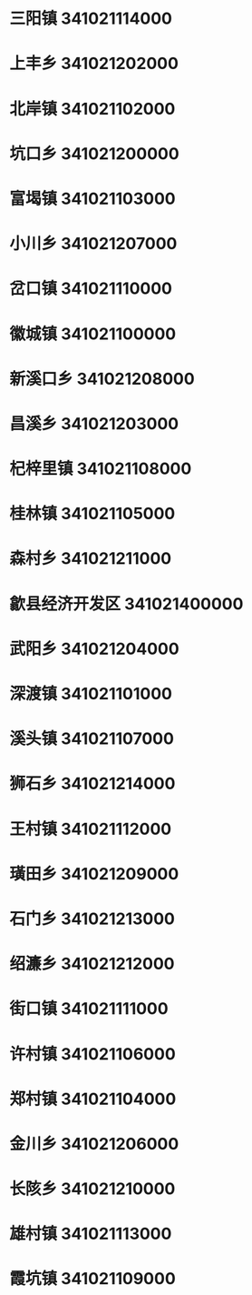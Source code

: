 # 三阳镇 341021114000
# 上丰乡 341021202000
# 北岸镇 341021102000
# 坑口乡 341021200000
# 富堨镇 341021103000
# 小川乡 341021207000
# 岔口镇 341021110000
# 徽城镇 341021100000
# 新溪口乡 341021208000
# 昌溪乡 341021203000
# 杞梓里镇 341021108000
# 桂林镇 341021105000
# 森村乡 341021211000
# 歙县经济开发区 341021400000
# 武阳乡 341021204000
# 深渡镇 341021101000
# 溪头镇 341021107000
# 狮石乡 341021214000
# 王村镇 341021112000
# 璜田乡 341021209000
# 石门乡 341021213000
# 绍濂乡 341021212000
# 街口镇 341021111000
# 许村镇 341021106000
# 郑村镇 341021104000
# 金川乡 341021206000
# 长陔乡 341021210000
# 雄村镇 341021113000
# 霞坑镇 341021109000

